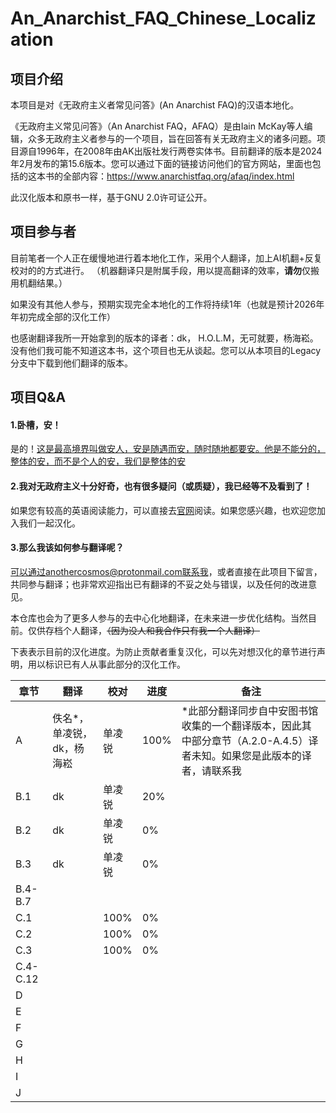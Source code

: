 # An_Anarchist_FAQ_Chinese_Localization

## 项目介绍

本项目是对《无政府主义者常见问答》(An Anarchist FAQ)的汉语本地化。

《无政府主义常见问答》（An Anarchist FAQ，AFAQ）是由Iain McKay等人编辑，众多无政府主义者参与的一个项目，旨在回答有关无政府主义的诸多问题。项目源自1996年，在2008年由AK出版社发行两卷实体书。目前翻译的版本是2024年2月发布的第15.6版本。您可以通过下面的链接访问他们的官方网站，里面也包括的这本书的全部内容：https://www.anarchistfaq.org/afaq/index.html

此汉化版本和原书一样，基于GNU 2.0许可证公开。

## 项目参与者

目前笔者一个人正在缓慢地进行着本地化工作，采用个人翻译，加上AI机翻+反复校对的的方式进行。
（机器翻译只是附属手段，用以提高翻译的效率，**请勿**仅搬用机翻结果。）

如果没有其他人参与，预期实现完全本地化的工作将持续1年（也就是预计2026年年初完成全部的汉化工作）

也感谢翻译我所一开始拿到的版本的译者：dk， H.O.L.M，无可就要，杨海崧。没有他们我可能不知道这本书，这个项目也无从谈起。您可以从本项目的Legacy分支中下载到他们翻译的版本。

## 项目Q&A

#### 1.卧槽，安！

是的！[这是最高境界叫做安人，安是随遇而安，随时随地都要安。他是不能分的，整体的安，而不是个人的安，我们是整体的安](https://www.bilibili.com/video/BV1fh411A7P5/)

#### 2.我对无政府主义十分好奇，也有很多疑问（或质疑），我已经等不及看到了！

如果您有较高的英语阅读能力，可以直接去[官网](https://www.anarchistfaq.org/afaq/index.html)阅读。如果您感兴趣，也欢迎您加入我们一起汉化。

#### 3.那么我该如何参与翻译呢？

可以通过anothercosmos@protonmail.com联系我，或者直接在此项目下留言，共同参与翻译；也非常欢迎指出已有翻译的不妥之处与错误，以及任何的改进意见。

本仓库也会为了更多人参与的去中心化地翻译，在未来进一步优化结构。当然目前。仅供存档个人翻译，~~（因为没人和我合作只有我一个人翻译）~~

下表表示目前的汉化进度。为防止贡献者重复汉化，可以先对想汉化的章节进行声明，用以标识已有人从事此部分的汉化工作。

| 章节       | 翻译             | 校对   | 进度   | 备注                                                                |
| -------- | -------------- | ---- | ---- | ----------------------------------------------------------------- |
| A        | 佚名*，单凌锐，dk，杨海崧 | 单凌锐  | 100% | *此部分翻译同步自中安图书馆收集的一个翻译版本，因此其中部分章节（A.2.0-A.4.5）译者未知。如果您是此版本的译者，请联系我 |
| B.1      | dk             | 单凌锐  | 20%  |                                                                   |
| B.2      | dk             | 单凌锐  | 0%   |                                                                   |
| B.3      | dk             | 单凌锐  | 0%   |                                                                   |
| B.4-B.7  |                |      |      |                                                                   |
| C.1      |                | 100% | 0%   |                                                                   |
| C.2      |                | 100% | 0%   |                                                                   |
| C.3      |                | 100% | 0%   |                                                                   |
| C.4-C.12 |                |      |      |                                                                   |
| D        |                |      |      |                                                                   |
| E        |                |      |      |                                                                   |
| F        |                |      |      |                                                                   |
| G        |                |      |      |                                                                   |
| H        |                |      |      |                                                                   |
| I        |                |      |      |                                                                   |
| J        |                |      |      |                                                                   |
